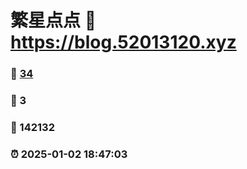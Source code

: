 # 繁星点点 :link: https://blog.52013120.xyz 
### :page_facing_up: [34](https://blog.52013120.xyz/tag.html) 
### :speech_balloon: 3 
### :hibiscus: 142132 
### :alarm_clock: 2025-01-02 18:47:03 
